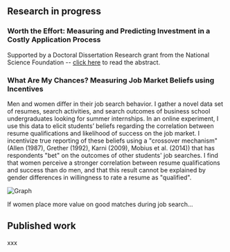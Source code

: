 ## Research in progress

### Worth the Effort: Measuring and Predicting Investment in a Costly Application Process

Supported by a Doctoral Dissertation Research grant from the National Science Foundation -- [click here](https://nsf.gov/awardsearch/showAward?AWD_ID=2215332&HistoricalAwards=false) to read the abstract.

### What Are My Chances? Measuring Job Market Beliefs using Incentives

Men and women differ in their job search behavior. I gather a novel data set of resumes, search activities, and search outcomes of business school undergraduates looking for summer internships. In an online experiment, I use this data to elicit students’ beliefs regarding the correlation between resume qualifications and likelihood of success on the job market. I incentivize true reporting of these beliefs using a "crossover mechanism" (Allen (1987), Grether (1992), Karni (2009), Mobius et al. (2014)) that has respondents "bet" on the outcomes of other students' job searches. I find that women perceive a stronger correlation between resume qualifications and success than do men, and that this result cannot be explained by gender differences in willingness to rate a resume as "qualified".

![Graph](https://drive.google.com/uc?id=1x2pWzYjrfkXNRrlmHoHd_kJZ6iQhjwXA)

If women place more value on good matches during job search...

## Published work

xxx
